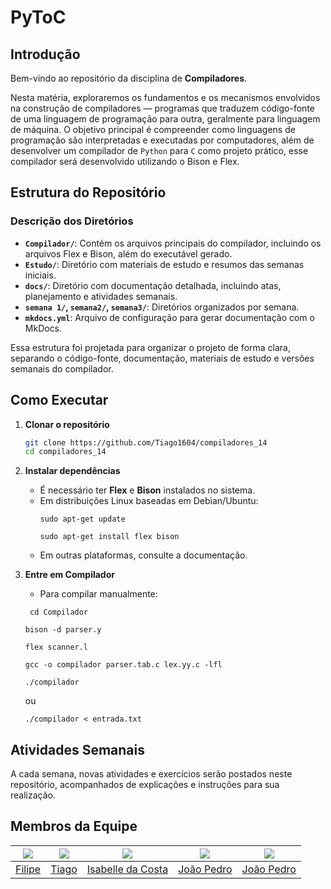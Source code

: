# PyToC

## Introdução

Bem-vindo ao repositório da disciplina de **Compiladores**.

Nesta matéria, exploraremos os fundamentos e os mecanismos envolvidos na construção de compiladores — programas que traduzem código-fonte de uma linguagem de programação para outra, geralmente para linguagem de máquina.
O objetivo principal é compreender como linguagens de programação são interpretadas e executadas por computadores, além de desenvolver um compilador de `Python` para `C` como projeto prático, esse compilador será desenvolvido utilizando o Bison e Flex.

## Estrutura do Repositório

### Descrição dos Diretórios

- **`Compilador/`**: Contém os arquivos principais do compilador, incluindo os arquivos Flex e Bison, além do executável gerado.
- **`Estudo/`**: Diretório com materiais de estudo e resumos das semanas iniciais.
- **`docs/`**: Diretório com documentação detalhada, incluindo atas, planejamento e atividades semanais.
- **`semana 1/`, `semana2/`, `semana3/`**: Diretórios organizados por semana.
- **`mkdocs.yml`**: Arquivo de configuração para gerar documentação com o MkDocs.

Essa estrutura foi projetada para organizar o projeto de forma clara, separando o código-fonte, documentação, materiais de estudo e versões semanais do compilador.

## Como Executar
1. **Clonar o repositório**
   ```bash
   git clone https://github.com/Tiago1604/compiladores_14
   cd compiladores_14
   ```

2. **Instalar dependências**
   - É necessário ter **Flex** e **Bison** instalados no sistema.  
   - Em distribuições Linux baseadas em Debian/Ubuntu:
     ```
     sudo apt-get update
     ```
     ```
     sudo apt-get install flex bison
     ```
   - Em outras plataformas, consulte a documentação.

3. **Entre em Compilador**
    - Para compilar manualmente:
   ```
    cd Compilador
    ```
    ```
    bison -d parser.y
    ```
    ```
    flex scanner.l
    ```
    ```
    gcc -o compilador parser.tab.c lex.yy.c -lfl
    ```

    ```
    ./compilador
    ```
    ou
    ```
    ./compilador < entrada.txt
    ```

## Atividades Semanais

A cada semana, novas atividades e exercícios serão postados neste repositório, acompanhados de explicações e instruções para sua realização.

## Membros da Equipe
| [![](https://avatars.githubusercontent.com/fbressa)](https://github.com/fbressa) | [![](https://avatars.githubusercontent.com/Tiago1604)](https://github.com/Tiago1604) | [![](https://avatars.githubusercontent.com/isacostaf)](https://github.com/isacostaf) | [![](https://avatars.githubusercontent.com/johnaopedro)](https://github.com/johnaopedro) | [![](https://avatars.githubusercontent.com/JoaoPedro2206)](https://github.com/JoaoPedro2206) |
|:--:|:--:|:--:|:--:|:--:|
| [Filipe](https://github.com/fbressa) | [Tiago](https://github.com/Tiago1604) | [Isabelle da Costa](https://github.com/isacostaf) | [João Pedro](https://github.com/johnaopedro) | [João Pedro](https://github.com/JoaoPedro2206) |

